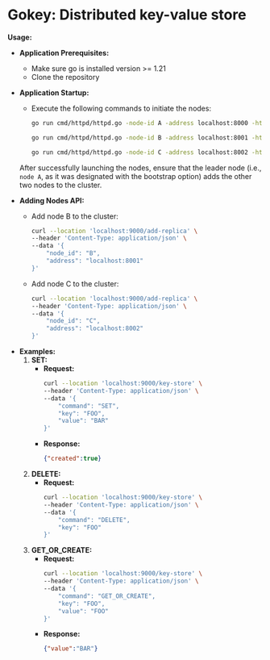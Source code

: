 # Gokey: Distributed key-value store

**Usage:**

* **Application Prerequisites:**
  - Make sure go is installed version >= 1.21
  - Clone the repository

* **Application Startup:**
  - Execute the following commands to initiate the nodes:
    ```bash
    go run cmd/httpd/httpd.go -node-id A -address localhost:8000 -http-port 9000 -bootstrap
    ```
    ```bash
    go run cmd/httpd/httpd.go -node-id B -address localhost:8001 -http-port 9001
    ```
    ```bash
    go run cmd/httpd/httpd.go -node-id C -address localhost:8002 -http-port 9002

  After successfully launching the nodes, ensure that the leader node (i.e., `node A`, as it was designated with the bootstrap option) adds the other two nodes to the cluster.

* **Adding Nodes API:**
  - Add node B to the cluster:
    ```bash
    curl --location 'localhost:9000/add-replica' \
    --header 'Content-Type: application/json' \
    --data '{
        "node_id": "B",
        "address": "localhost:8001"
    }'
    ```
  - Add node C to the cluster:
    ```bash
    curl --location 'localhost:9000/add-replica' \
    --header 'Content-Type: application/json' \
    --data '{
        "node_id": "C",
        "address": "localhost:8002"
    }'
    ```

- **Examples:**
  1. **SET:**
       - **Request:**
           ```bash
           curl --location 'localhost:9000/key-store' \
           --header 'Content-Type: application/json' \
           --data '{
               "command": "SET",
               "key": "FOO",
               "value": "BAR"
           }'
           ```
      - **Response:**
          ```json
          {"created":true}
          ```
  2. **DELETE:**
        - **Request:**
            ```bash
            curl --location 'localhost:9000/key-store' \
            --header 'Content-Type: application/json' \
            --data '{
                "command": "DELETE",
                "key": "FOO"
            }'
            ```
  3. **GET_OR_CREATE:**
       - **Request:**
         ```bash
         curl --location 'localhost:9000/key-store' \
         --header 'Content-Type: application/json' \
         --data '{
             "command": "GET_OR_CREATE",
             "key": "FOO",
             "value": "FOO"
         }'
         ```
      - **Response:**
        ```json
        {"value":"BAR"}
        ```
